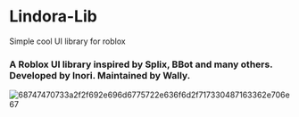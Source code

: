# Lindora-Lib
Simple cool UI library for roblox

### A Roblox UI library inspired by Splix, BBot and many others. Developed by Inori. Maintained by Wally.
![68747470733a2f2f692e696d6775722e636f6d2f717330487163362e706e67](https://user-images.githubusercontent.com/97002070/211221902-7b60c8f1-e204-4142-8ada-2729fb7e87ab.png)
